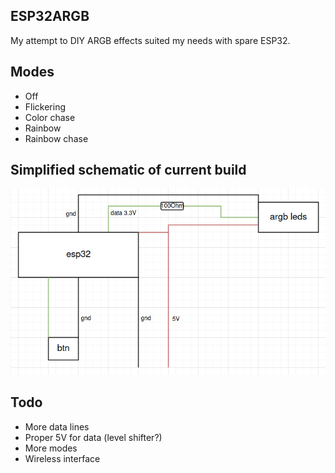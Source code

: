 ## ESP32ARGB
My attempt to DIY ARGB effects suited my needs with spare ESP32.

## Modes
- Off
- Flickering
- Color chase
- Rainbow
- Rainbow chase

## Simplified schematic of current build
![schematic](simplified_schematic.png)

## Todo
- More data lines
- Proper 5V for data (level shifter?)
- More modes
- Wireless interface
